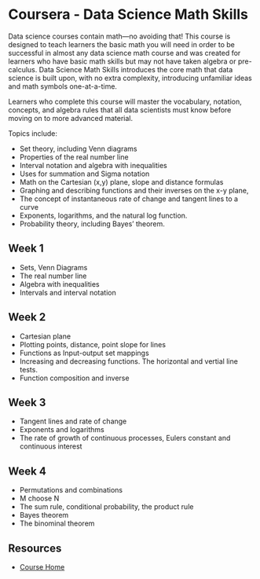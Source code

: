 # Coursera - Data Science Math Skills

Data science courses contain math—no avoiding that! This course is designed to teach learners the basic math you will need in order to be successful in almost any data science math course and was created for learners who have basic math skills but may not have taken algebra or pre-calculus. Data Science Math Skills introduces the core math that data science is built upon, with no extra complexity, introducing unfamiliar ideas and math symbols one-at-a-time.

Learners who complete this course will master the vocabulary, notation, concepts, and algebra rules that all data scientists must know before moving on to more advanced material.

Topics include:

* Set theory, including Venn diagrams
* Properties of the real number line
* Interval notation and algebra with inequalities
* Uses for summation and Sigma notation
* Math on the Cartesian (x,y) plane, slope and distance formulas
* Graphing and describing functions and their inverses on the x-y plane,
* The concept of instantaneous rate of change and tangent lines to a curve
* Exponents, logarithms, and the natural log function.
* Probability theory, including Bayes’ theorem.

## Week 1

* Sets, Venn Diagrams
* The real number line
* Algebra with inequalities
* Intervals and interval notation

## Week 2

* Cartesian plane
* Plotting points, distance, point slope for lines
* Functions as Input-output set mappings
* Increasing and decreasing functions. The horizontal and vertial line tests.
* Function composition and inverse

## Week 3

* Tangent lines and rate of change
* Exponents and logarithms
* The rate of growth of continuous processes, Eulers constant and continuous interest

## Week 4

* Permutations and combinations
* M choose N
* The sum rule, conditional probability, the product rule
* Bayes theorem
* The binominal theorem

## Resources

* [Course Home](https://www.coursera.org/learn/datasciencemathskills)
